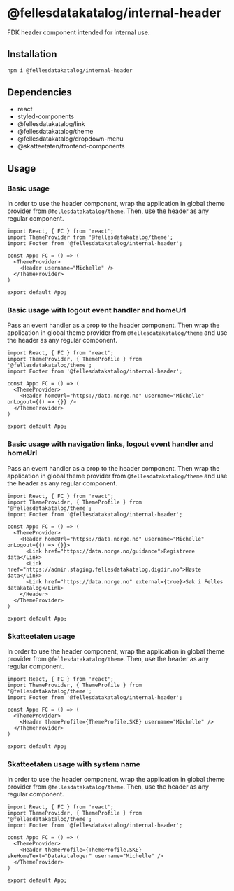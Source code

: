 # @fellesdatakatalog/internal-header

FDK header component intended for internal use.

## Installation

```bash
npm i @fellesdatakatalog/internal-header
```

## Dependencies

- react
- styled-components
- @fellesdatakatalog/link
- @fellesdatakatalog/theme
- @fellesdatakatalog/dropdown-menu
- @skatteetaten/frontend-components

## Usage

### Basic usage

In order to use the header component, wrap the application in global theme provider from `@fellesdatakatalog/theme`. Then, use the header as any regular component.

```tsx
import React, { FC } from 'react';
import ThemeProvider from '@fellesdatakatalog/theme';
import Footer from '@fellesdatakatalog/internal-header';

const App: FC = () => (
  <ThemeProvider>
    <Header username="Michelle" />
  </ThemeProvider>
)

export default App;
```

### Basic usage with logout event handler and homeUrl

Pass an event handler as a prop to the header component. Then wrap the application in global theme provider from `@fellesdatakatalog/theme` and use the header as any regular component.

```tsx
import React, { FC } from 'react';
import ThemeProvider, { ThemeProfile } from '@fellesdatakatalog/theme';
import Footer from '@fellesdatakatalog/internal-header';

const App: FC = () => (
  <ThemeProvider>
    <Header homeUrl="https://data.norge.no" username="Michelle" onLogout={() => {}} />
  </ThemeProvider>
)

export default App;
```

### Basic usage with navigation links, logout event handler and homeUrl

Pass an event handler as a prop to the header component. Then wrap the application in global theme provider from `@fellesdatakatalog/theme` and use the header as any regular component.

```tsx
import React, { FC } from 'react';
import ThemeProvider, { ThemeProfile } from '@fellesdatakatalog/theme';
import Footer from '@fellesdatakatalog/internal-header';

const App: FC = () => (
  <ThemeProvider>
    <Header homeUrl="https://data.norge.no" username="Michelle" onLogout={() => {}}>
      <Link href="https://data.norge.no/guidance">Registrere data</Link>
      <Link href="https://admin.staging.fellesdatakatalog.digdir.no">Høste data</Link>
      <Link href="https://data.norge.no" external={true}>Søk i Felles datakatalog</Link>
    </Header>
  </ThemeProvider>
)

export default App;
```

### Skatteetaten usage

In order to use the header component, wrap the application in global theme provider from `@fellesdatakatalog/theme`. Then, use the header as any regular component.

```tsx
import React, { FC } from 'react';
import ThemeProvider, { ThemeProfile } from '@fellesdatakatalog/theme';
import Footer from '@fellesdatakatalog/internal-header';

const App: FC = () => (
  <ThemeProvider>
    <Header themeProfile={ThemeProfile.SKE} username="Michelle" />
  </ThemeProvider>
)

export default App;
```

### Skatteetaten usage with system name

In order to use the header component, wrap the application in global theme provider from `@fellesdatakatalog/theme`. Then, use the header as any regular component.

```tsx
import React, { FC } from 'react';
import ThemeProvider, { ThemeProfile } from '@fellesdatakatalog/theme';
import Footer from '@fellesdatakatalog/internal-header';

const App: FC = () => (
  <ThemeProvider>
    <Header themeProfile={ThemeProfile.SKE} skeHomeText="Datakataloger" username="Michelle" />
  </ThemeProvider>
)

export default App;
```